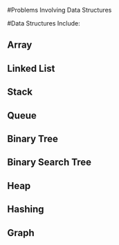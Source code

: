 #Problems Involving Data Structures

#Data Structures Include:

## Array
## Linked List
## Stack
## Queue
## Binary Tree
## Binary Search Tree
## Heap
## Hashing
## Graph
